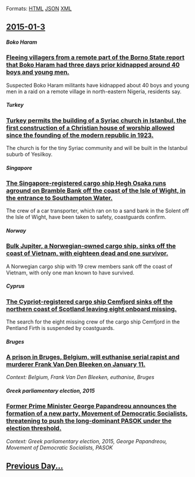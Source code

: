 
Formats: [HTML](2015/01/3/index.html)  [JSON](2015/01/3/index.json)  [XML](2015/01/3/index.xml)  

## [2015-01-3](/news/2015/01/3/index.md)

##### Boko Haram
### [Fleeing villagers from a remote part of the Borno State report that Boko Haram had three days prior kidnapped around 40 boys and young men. ](/news/2015/01/3/fleeing-villagers-from-a-remote-part-of-the-borno-state-report-that-boko-haram-had-three-days-prior-kidnapped-around-40-boys-and-young-men.md)
Suspected Boko Haram militants have kidnapped about 40 boys and young men in a raid on a remote village in north-eastern Nigeria, residents say.

##### Turkey
### [Turkey permits the building of a Syriac church in Istanbul, the first construction of a Christian house of worship allowed since the founding of the modern republic in 1923. ](/news/2015/01/3/turkey-permits-the-building-of-a-syriac-church-in-istanbul-the-first-construction-of-a-christian-house-of-worship-allowed-since-the-foundin.md)
The church is for the tiny Syriac community and will be built in the Istanbul suburb of Yesilkoy.

##### Singapore
### [The Singapore-registered cargo ship Hegh Osaka runs aground on Bramble Bank off the coast of the Isle of Wight, in the entrance to Southampton Water. ](/news/2015/01/3/the-singapore-registered-cargo-ship-hoegh-osaka-runs-aground-on-bramble-bank-off-the-coast-of-the-isle-of-wight-in-the-entrance-to-southamp.md)
The crew of a car transporter, which ran on to a sand bank in the Solent off the Isle of Wight, have been taken to safety, coastguards confirm.

##### Norway
### [Bulk Jupiter, a Norwegian-owned cargo ship, sinks off the coast of Vietnam, with eighteen dead and one survivor. ](/news/2015/01/3/bulk-jupiter-a-norwegian-owned-cargo-ship-sinks-off-the-coast-of-vietnam-with-eighteen-dead-and-one-survivor.md)
A Norwegian cargo ship with 19 crew members sank off the coast of Vietnam, with only one man known to have survived.

##### Cyprus
### [The Cypriot-registered cargo ship Cemfjord sinks off the northern coast of Scotland leaving eight onboard missing. ](/news/2015/01/3/the-cypriot-registered-cargo-ship-cemfjord-sinks-off-the-northern-coast-of-scotland-leaving-eight-onboard-missing.md)
The search for the eight missing crew of the cargo ship Cemfjord in the Pentland Firth is suspended by coastguards.

##### Bruges
### [A prison in Bruges, Belgium, will euthanise serial rapist and murderer Frank Van Den Bleeken on January 11. ](/news/2015/01/3/a-prison-in-bruges-belgium-will-euthanise-serial-rapist-and-murderer-frank-van-den-bleeken-on-january-11.md)
_Context: Belgium, Frank Van Den Bleeken, euthanise, Bruges_

##### Greek parliamentary election, 2015
### [Former Prime Minister George Papandreou announces the formation of a new party, Movement of Democratic Socialists, threatening to push the long-dominant PASOK under the election threshold. ](/news/2015/01/3/former-prime-minister-george-papandreou-announces-the-formation-of-a-new-party-movement-of-democratic-socialists-threatening-to-push-the-l.md)
_Context: Greek parliamentary election, 2015, George Papandreou, Movement of Democratic Socialists, PASOK_

## [Previous Day...](/news/2015/01/2/index.md)

